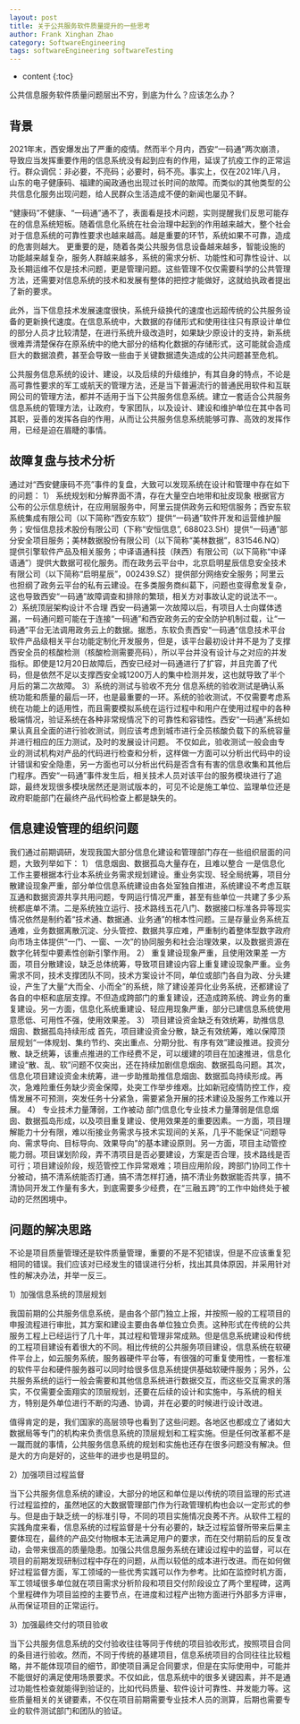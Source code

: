 ```yaml
---
layout: post
title: 关于公共服务软件质量提升的一些思考
author: Frank Xinghan Zhao
category: SoftwareEngineering
tags: softwareEngineering softwareTesting
---
```


* content
{:toc}


公共信息服务软件质量问题层出不穷，到底为什么？应该怎么办？




## 背景

2021年末，西安爆发出了严重的疫情。然而半个月内，西安“一码通”两次崩溃，导致应当发挥重要作用的信息系统没有起到应有的作用，延误了抗疫工作的正常运行。群众调侃：非必要，不亮码；必要时，码不亮。事实上，仅在2021年八月，山东的电子健康码、福建的闽政通也出现过长时间的故障。而类似的其他类型的公共信息化服务出现问题，给人民群众生活造成不便的新闻也屡见不鲜。

“健康码”不健康、“一码通”通不了，表面看是技术问题，实则提醒我们反思可能存在的信息系统短板。随着信息化系统在社会治理中起到的作用越来越大，整个社会对于信息系统的可靠性要求也越来越高。越是重要的环节，系统如果不可靠，造成的危害则越大。
更重要的是，随着各类公共服务信息设备越来越多，智能设施的功能越来越复杂，服务人群越来越多，系统的需求分析、功能性和可靠性设计、以及长期运维不仅是技术问题，更是管理问题。这些管理不仅仅需要科学的公共管理方法，还需要对信息系统的技术和发展有整体的把控才能做好，这就给执政者提出了新的要求。

此外，当下信息技术发展速度很快，系统升级换代的速度也远超传统的公共服务设备的更新换代速度。在信息系统中，大数据的存储形式和使用往往只有原设计单位的部分人员才比较清楚，在进行系统升级改造时，如果缺少原设计的支持，新系统很难弄清楚保存在原系统中的绝大部分的结构化数据的存储形式，这可能就会造成巨大的数据浪费，甚至会导致一些由于关键数据遗失造成的公共问题甚至危机。

公共服务信息系统的设计、建设，以及后续的升级维护，有其自身的特点，不论是高可靠性要求的军工或航天的管理方法，还是当下普遍流行的普通民用软件和互联网公司的管理方法，都并不适用于当下公共服务信息系统。建立一套适合公共服务信息系统的管理方法，让政府，专家团队，以及设计、建设和维护单位在其中各司其职，妥善的发挥各自的作用，从而让公共服务信息系统能够可靠、高效的发挥作用，已经是迫在眉睫的事情。

## 故障复盘与技术分析

通过对“西安健康码不亮”事件的复盘，大致可以发现系统在设计和管理中存在如下的问题：
1）	系统规划和分解界面不清，存在大量空白地带和扯皮现象
根据官方公布的公示信息统计，在应用层服务中，阿里云提供政务云和短信服务；西安东软系统集成有限公司（以下简称“西安东软”）提供“一码通”软件开发和运营维护服务；安恒信息技术股份有限公司（下称“安恒信息”, 688023.SH）提供“一码通”部分安全项目服务；美林数据股份有限公司（以下简称“美林数据”，831546.NQ）提供引擎软件产品及相关服务；中译语通科技（陕西）有限公司（以下简称“中译语通”）提供大数据可视化服务。而在政务云平台中，北京启明星辰信息安全技术有限公司（以下简称“启明星辰”，002439.SZ）提供部分网络安全服务；阿里云也担纲了政务云平台的私有云建设。在多类服务商纠葛下，问题也变得愈发复杂，这也导致西安“一码通”故障调查和排除的繁琐，相关方对事故认定的说法不一。
2）系统顶层架构设计不合理
西安一码通第一次故障以后，有项目人士向媒体透漏，一码通问题可能在于连接“一码通”和西安政务云的安全防护机制过载，让“一码通”平台无法调用政务云上的数据。据悉，东软负责西安“一码通”信息技术平台软件产品级相关平台功能定制化开发服务，但是，该平台最初设计并不是为了支撑西安全员的核酸检测（核酸检测需要亮码），所以平台并没有设计与之对应的并发指标。即使是12月20日故障后，西安已经对一码通进行了扩容，并且完善了代码，但是依然不足以支撑西安全城1200万人的集中检测并发，这也就导致了半个月后的第二次故障。
3）系统的测试与验收不充分
信息系统的验收测试是确认系统功能和质量的最后一环，也是最重要的一环。系统的验收测试，不仅需要考虑系统在功能上的适用性，而且需要模拟系统在运行过程中和用户在使用过程中的各种极端情况，验证系统在各种非常规情况下的可靠性和容错性。西安“一码通”系统如果认真且全面的进行验收测试，则应该考虑到城市进行全员核酸负载下的系统容量并进行相应的压力测试，及时的发展设计问题。
不仅如此，验收测试一般会由专业的测试机构对产品的代码进行检查和分析，这样做一方面可以分析出代码中的设计错误和安全隐患，另一方面也可以分析出代码是否含有有害的信息收集和其他后门程序。西安“一码通”事件发生后，相关技术人员对该平台的服务模块进行了追踪，最终发现很多模块居然还是测试版本的，可见不论是施工单位、监理单位还是政府职能部门在最终产品代码检查上都是缺失的。

## 信息建设管理的组织问题

我们通过前期调研，发现我国大部分信息化建设和管理部门存在一些组织层面的问题，大致列举如下：
1）	信息烟囱、数据孤岛大量存在，且难以整合
一是信息化工作主要根据本行业本系统业务需求规划建设。重业务实现、轻全局统筹，项目分散建设现象严重，部分单位信息系统建设由各处室独自推进，系统建设不考虑互联互通和数据资源共享共用问题，专网运行情况严重，甚至有些单位一共建了多少系统都底单不清。二是系统独立运行、技术路线五花八门、数据接口标准各异等现实情况依然是制约着“技术通、数据通、业务通”的根本性问题。三是存量业务系统互通难，业务数据离散沉淀、分头管控、数据共享应难，严重制约着整体型数字政府向市场主体提供“一门、一窗、一次”的协同服务和社会治理效果，以及数据资源在数字化转型中要素性创新引擎作用。
2）	重复建设现象严重，且使用效果差
一方面，项目分散建设，缺乏总体统筹，导致项目建设内容上重复建设现象严重。业务需求不同，技术支撑团队不同，技术方案设计不同，单位或部门各自为政、分头建设，产生了大量“大而全、小而全”的系统，除了建设差异化业务系统，还都建设了各自的中枢和底层支撑。不但造成跨部门的重复建设，还造成跨系统、跨业务的重复建设。另一方面，信息化系统重建设、轻应用现象严重，部分已建信息系统使用意愿低、可用性不强，使用效果差。
3）	项目建设资金缺乏有效统筹，助推信息烟囱、数据孤岛持续形成
首先，项目建设资金分散，缺乏有效统筹，难以保障顶层规划“一体规划、集约节约、突出重点、分期分批、有序有效”建设推进。投资分散、缺乏统筹，该重点推进的工作经费不足，可以缓建的项目在加速推进，信息化建设“散、乱、软”问题不仅突出，还在持续加剧信息烟囱、数据孤岛问题。其次，信息化项目建设资金未统筹，进一步助推助推信息烟囱、数据孤岛持续形成。再次，急难险重任务缺少资金保障，处突工作举步维艰。比如新冠疫情防控工作，疫情发展不可预测，突发任务十分紧急，需要紧急开展的技术建设及服务工作难以开展。
4）	专业技术力量薄弱，工作被动
部门信息化专业技术力量薄弱是信息烟囱、数据孤岛形成，以及项目重复建设、使用效果差的重要因素。一方面，项目理解能力十分有限，难以衔接业务需求与技术实现间的关系，几乎不能保证“问题导向、需求导向、目标导向、效果导向”的基本建设原则。另一方面，项目主动管控能力弱。项目谋划阶段，弄不清项目是否必要建设，方案是否合理，技术路线是否可行；项目建设阶段，规范管控工作异常艰难；项目应用阶段，跨部门协同工作十分被动，搞不清系统能否打通，搞不清怎样打通，搞不清业务数据能否共享，搞不清协同开发工作量有多大，到底需要多少经费，在“三融五跨”的工作中始终处于被动的茫然困境中。

## 问题的解决思路

不论是项目质量管理还是软件质量管理，重要的不是不犯错误，但是不应该重复犯相同的错误。我们应该对已经发生的错误进行分析，找出其具体原因，并采用针对性的解决办法，并举一反三。

1）加强信息系统的顶层规划

我国前期的公共服务信息系统，是由各个部门独立上报，并按照一般的工程项目的申报流程进行审批，其方案和建设主要由各单位独立负责。这种形式在传统的公共服务工程上已经运行了几十年，其过程和管理非常成熟。但是信息系统建设和传统的工程项目建设有着很大的不同。相比传统的公共服务项目建设，信息系统在软硬件平台上，如云服务系统，服务器硬件平台等，有很强的可重复使用性，一套标准的软件平台和硬件服务器可以同时给很多信息系统提供基础软硬件服务；另外，公共服务系统的运行一般会需要和其他信息系统进行数据交互，而这些交互需求的落实，不仅需要全面翔实的顶层规划，还要在后续的设计和实施中，与系统的相关方，特别是外单位进行不断的沟通、协调，并在必要的时候进行设计改进。

值得肯定的是，我们国家的高层领导也看到了这些问题。各地区也都成立了诸如大数据局等专门的机构来负责信息系统的顶层规划和工程实施。但是任何改革都不是一蹴而就的事情，公共服务信息系统的规划和实施也还存在很多问题没有解决。但是大的方向是好的，这些年的进步也是明显的。

2）加强项目过程监督

当下公共服务信息系统的建设，大部分的地区和单位是以传统的项目监理的形式进行过程监控的，虽然地区的大数据管理部门作为行政管理机构也会以一定形式的参与。但是由于缺乏统一的标准引导，不同的项目实施情况良莠不齐。从软件工程的实践角度来看，信息系统的过程监督是十分有必要的，缺乏过程监督所带来后果主要体现在，最终的产品交付物根本无法满足用户的要求，而在交付期前后的反复改动，会带来很高的质量隐患。加强公共信息服务系统在建设过程中的监督，可以在项目的前期发现研制过程中存在的问题，从而以较低的成本进行改进。而在如何做好过程监督方面，军工领域的一些优秀实践可以作为参考。比如在监控时机方面，军工领域很多单位就在项目需求分析阶段和项目交付阶段设立了两个里程碑，这两个里程碑作为项目监控的主要节点，在进度和过程产出物方面进行外部多方评审，从而保证项目的正常运行。

3）加强最终交付的项目验收 

当下公共服务信息系统的交付验收往往等同于传统的项目验收形式，按照项目合同的条目进行验收。然而，不同于传统的基建项目，信息系统项目的合同往往比较粗略，并不能体现项目的细节，即使项目满足合同要求，但是在实际使用中，可能并不能很好的满足使用场景要求。不仅如此，信息系统中的很多关键因素，并不是通过功能性检查就能得到验证的，比如代码质量、软件设计可靠性、并发能力等。这些质量相关的关键要素，不仅在项目前期需要专业技术人员的测算，后期也需要专业的软件测试部门和团队的验证。
